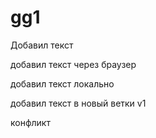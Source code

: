 ﻿# gg1

Добавил текст

добавил текст через браузер

добавил текст локально

добавил текст в новый ветки v1

конфликт
